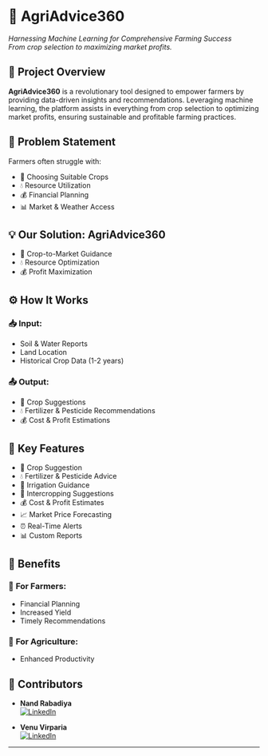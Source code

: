
# 🌾 **AgriAdvice360**  
*Harnessing Machine Learning for Comprehensive Farming Success*  
*From crop selection to maximizing market profits.*


## 📝 **Project Overview**
**AgriAdvice360** is a revolutionary tool designed to empower farmers by providing data-driven insights and recommendations. Leveraging machine learning, the platform assists in everything from crop selection to optimizing market profits, ensuring sustainable and profitable farming practices.

## 🚜 **Problem Statement**
Farmers often struggle with:
- 🌱 Choosing Suitable Crops
- 💧 Resource Utilization
- 💰 Financial Planning 
- 📊 Market & Weather Access

## 💡 **Our Solution: AgriAdvice360**

- 🌾 Crop-to-Market Guidance
- 💧 Resource Optimization
- 💰 Profit Maximization

## ⚙️ **How It Works**

### 📥 **Input:**
- Soil & Water Reports
- Land Location
- Historical Crop Data (1-2 years)

### 📤 Output:
-  🌾 Crop Suggestions
-  💧 Fertilizer & Pesticide Recommendations
-  💰 Cost & Profit Estimations

## 🔑 **Key Features**

- 🌾 Crop Suggestion
- 💧 Fertilizer & Pesticide Advice
- 🚰 Irrigation Guidance
- 🌿 Intercropping Suggestions
- 💰 Cost & Profit Estimates
- 📈 Market Price Forecasting
- ⏰ Real-Time Alerts
- 📊 Custom Reports


## 🎯 **Benefits**

### 🌿 **For Farmers:**
- Financial Planning
- Increased Yield
- Timely Recommendations

### 🌾 **For Agriculture:**
- Enhanced Productivity


## 🤝 **Contributors**

- **Nand Rabadiya**  
  [![LinkedIn](https://img.shields.io/badge/LinkedIn-Nand--Rabadiya-blue)](https://www.linkedin.com/in/nand-rabadiya?utm_source=share&utm_campaign=share_via&utm_content=profile&utm_medium=android_app)
  
- **Venu Virparia**  
  [![LinkedIn](https://img.shields.io/badge/LinkedIn-Venu--Virparia-blue)](https://www.linkedin.com/in/venu-virparia/)

---
